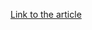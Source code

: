 [Link to the article](https://trustwave.com/en-us/resources/blogs/spiderlabs-blog/decrypting-qakbots-encrypted-registry-keys/)
